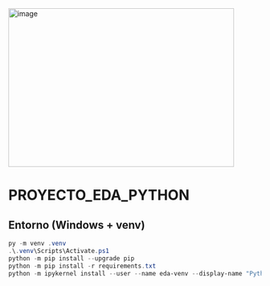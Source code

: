 <img width="449" height="315" alt="image" src="https://github.com/user-attachments/assets/f8f0aae5-6b6e-4d02-b64f-6eb3f76d528f" />

# PROYECTO_EDA_PYTHON

## Entorno (Windows + venv)
```powershell
py -m venv .venv
.\.venv\Scripts\Activate.ps1
python -m pip install --upgrade pip
python -m pip install -r requirements.txt
python -m ipykernel install --user --name eda-venv --display-name "Python (eda-venv)"



